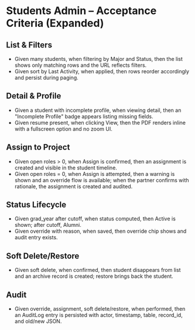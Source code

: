 # Students Admin – Acceptance Criteria (Expanded)

## List & Filters
- Given many students, when filtering by Major and Status, then the list shows only matching rows and the URL reflects filters.
- Given sort by Last Activity, when applied, then rows reorder accordingly and persist during paging.

## Detail & Profile
- Given a student with incomplete profile, when viewing detail, then an "Incomplete Profile" badge appears listing missing fields.
- Given resume present, when clicking View, then the PDF renders inline with a fullscreen option and no zoom UI.

## Assign to Project
- Given open roles > 0, when Assign is confirmed, then an assignment is created and visible in the student timeline.
- Given open roles = 0, when Assign is attempted, then a warning is shown and an override flow is available; when the partner confirms with rationale, the assignment is created and audited.

## Status Lifecycle
- Given grad_year after cutoff, when status computed, then Active is shown; after cutoff, Alumni.
- Given override with reason, when saved, then override chip shows and audit entry exists.

## Soft Delete/Restore
- Given soft delete, when confirmed, then student disappears from list and an archive record is created; restore brings back the student.

## Audit
- Given override, assignment, soft delete/restore, when performed, then an AuditLog entry is persisted with actor, timestamp, table, record_id, and old/new JSON.

